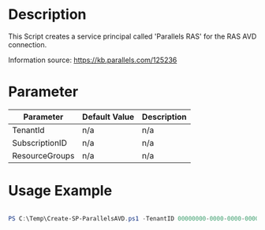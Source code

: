 # Description
This Script creates a service principal called 'Parallels RAS' for the RAS AVD connection. 

Information source: https://kb.parallels.com/125236

# Parameter
| Parameter | Default Value | Description |
|---|---|---|
| TenantId | n/a | n/a |
| SubscriptionID | n/a | n/a |
| ResourceGroups | n/a | n/a |


# Usage Example
```powershell

PS C:\Temp\Create-SP-ParallelsAVD.ps1 -TenantID 00000000-0000-0000-0000-000000000000 -SubscriptionID 00000000-0000-0000-0000-000000000000 -ResourceGroups 'test-rg','test2-rg'
```